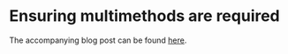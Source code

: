 # Ensuring multimethods are required

The accompanying blog post can be found [here](https://andersmurphy.com/).

